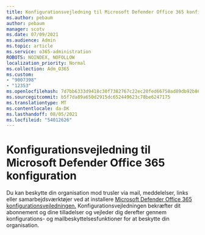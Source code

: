 ```yaml
---
title: Konfigurationsvejledning til Microsoft Defender Office 365 konfiguration
ms.author: pebaum
author: pebaum
manager: scotv
ms.date: 07/09/2021
ms.audience: Admin
ms.topic: article
ms.service: o365-administration
ROBOTS: NOINDEX, NOFOLLOW
localization_priority: Normal
ms.collection: Adm_O365
ms.custom:
- "9007398"
- "12353"
ms.openlocfilehash: 7d7bb6333d9418c30f7382767c22ec20fed66750ad89db92b86a6981bf55487d
ms.sourcegitcommit: b5f7da89a650d2915dc652449623c78be6247175
ms.translationtype: MT
ms.contentlocale: da-DK
ms.lasthandoff: 08/05/2021
ms.locfileid: "54012626"
---
```

# <a name="microsoft-defender-for-office-365-setup-guide"></a>Konfigurationsvejledning til Microsoft Defender Office 365 konfiguration

Du kan beskytte din organisation mod trusler via mail, meddelelser, links eller samarbejdsværktøjer ved at installere [Microsoft Defender Office 365 konfigurationsvejledningen.](https://admin.microsoft.com/adminportal/home#/modernonboarding/office365advancedthreatprotectionadvisor) Konfigurationsvejledningen bekræfter dit abonnement og dine tilladelser og vejleder dig derefter gennem konfigurations- og mailbeskyttelsesfunktioner for at beskytte din organisation.